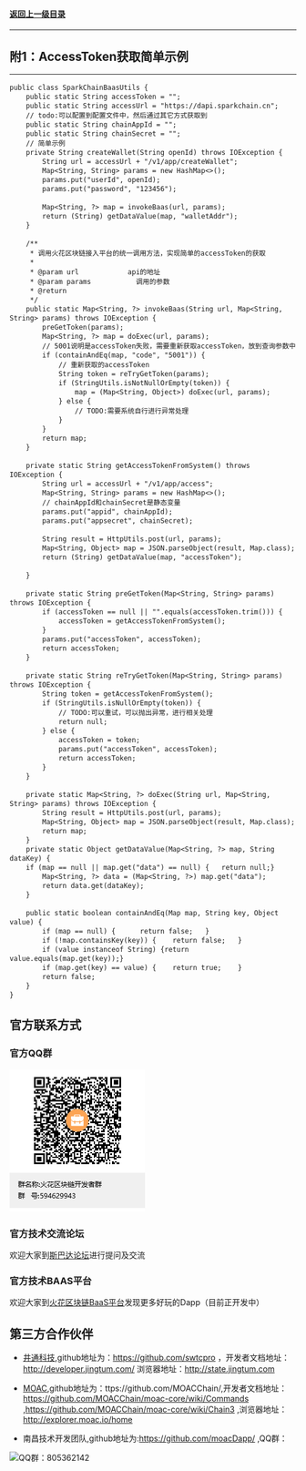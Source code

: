 #### <a href="./index.md#top">返回上一级目录</a>      
---
## 附1：AccessToken获取简单示例  
---
```
public class SparkChainBaasUtils {
	public static String accessToken = "";
	public static String accessUrl = "https://dapi.sparkchain.cn";
	// todo:可以配置到配置文件中，然后通过其它方式获取到
	public static String chainAppId = "";
	public static String chainSecret = "";
	// 简单示例
	private String createWallet(String openId) throws IOException {
		String url = accessUrl + "/v1/app/createWallet";
		Map<String, String> params = new HashMap<>();
		params.put("userId", openId);
		params.put("password", "123456");

		Map<String, ?> map = invokeBaas(url, params);
		return (String) getDataValue(map, "walletAddr");
	}

	/**
	 * 调用火花区块链接入平台的统一调用方法，实现简单的accessToken的获取
	 * 
	 * @param url            api的地址
	 * @param params           调用的参数
	 * @return
	 */
	public static Map<String, ?> invokeBaas(String url, Map<String, String> params) throws IOException {
		preGetToken(params);
		Map<String, ?> map = doExec(url, params);
		// 5001说明是accessToken失败，需要重新获取accessToken，放到查询参数中
		if (containAndEq(map, "code", "5001")) {
			// 重新获取的accessToken
			String token = reTryGetToken(params);
			if (StringUtils.isNotNullOrEmpty(token)) {
				map = (Map<String, Object>) doExec(url, params);
			} else {
				// TODO:需要系统自行进行异常处理
			}
		}
		return map;
	}

	private static String getAccessTokenFromSystem() throws IOException {
		String url = accessUrl + "/v1/app/access";
		Map<String, String> params = new HashMap<>();
		// chainAppId和chainSecret是静态变量
		params.put("appid", chainAppId);
		params.put("appsecret", chainSecret);

		String result = HttpUtils.post(url, params);
		Map<String, Object> map = JSON.parseObject(result, Map.class);
		return (String) getDataValue(map, "accessToken");

	}

	private static String preGetToken(Map<String, String> params) throws IOException {
		if (accessToken == null || "".equals(accessToken.trim())) {
			accessToken = getAccessTokenFromSystem();
		}
		params.put("accessToken", accessToken);
		return accessToken;
	}

	private static String reTryGetToken(Map<String, String> params) throws IOException {
		String token = getAccessTokenFromSystem();
		if (StringUtils.isNullOrEmpty(token)) {
			// TODO:可以重试，可以抛出异常，进行相关处理
			return null;
		} else {
			accessToken = token;
			params.put("accessToken", accessToken);
			return accessToken;
		}
	}

	private static Map<String, ?> doExec(String url, Map<String, String> params) throws IOException {
		String result = HttpUtils.post(url, params);
		Map<String, Object> map = JSON.parseObject(result, Map.class);
		return map;
	}
	private static Object getDataValue(Map<String, ?> map, String dataKey) {
	if (map == null || map.get("data") == null) {	return null;}
		Map<String, ?> data = (Map<String, ?>) map.get("data");
		return data.get(dataKey);
	}

	public static boolean containAndEq(Map map, String key, Object value) {
		if (map == null) {		return false;	}
		if (!map.containsKey(key)) {	return false;	}
		if (value instanceof String) {return value.equals(map.get(key));}
		if (map.get(key) == value) {	return true;	}
		return false;
	}
}
```



## 官方联系方式

### 官方QQ群

![QQ群：594629943](../sp.png)

### 官方技术交流论坛
  欢迎大家到<a href="http://sparkda.com/">斯巴达论坛</a>进行提问及交流 

### 官方技术BAAS平台
  欢迎大家到<a href="http://baas.sparkchain.cn/">火花区块链BaaS平台</a>发现更多好玩的Dapp（目前正开发中）


## 第三方合作伙伴

 - <a href="https://www.jingtum.com/">井通科技</a>,github地址为：https://github.com/swtcpro ，开发者文档地址：http://developer.jingtum.com/  浏览器地址：http://state.jingtum.com

 - <a href="http://www.moac.io/">MOAC</a>,github地址为：ttps://github.com/MOACChain/,开发者文档地址：https://github.com/MOACChain/moac-core/wiki/Commands ,https://github.com/MOACChain/moac-core/wiki/Chain3 ,浏览器地址：http://explorer.moac.io/home

 - 南昌技术开发团队,github地址为:https://github.com/moacDapp/ ,QQ群：

 ![QQ群：805362142](../nc.png)

